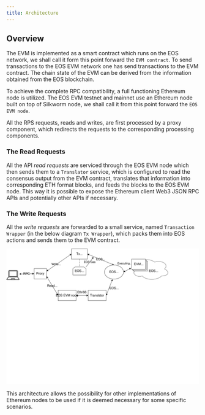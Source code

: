 ```yaml
---
title: Architecture
---
```


## Overview

The EVM is implemented as a smart contract which runs on the EOS network, we shall call it form this point forward the `EVM contract`. To send transactions to the EOS EVM network one has send transactions to the EVM contract. The chain state of the EVM can be derived from the information obtained from the EOS blockchain.

To achieve the complete RPC compatibility, a full functioning Ethereum node is utilized. The EOS EVM testnet and mainnet use an Ethereum node built on top of Silkworm node, we shall call it from this point forward the `EOS EVM node`.

All the RPS requests, reads and writes, are first processed by a proxy component, which redirects the requests to the corresponding processing components.

### The Read Requests

All the API *read requests* are serviced through the EOS EVM node which then sends them to a `Translator` service, which is configured to read the consensus output from the EVM contract, translates that information into corresponding ETH format blocks, and feeds the blocks to the EOS EVM node. This way it is possible to expose the Ethereum client Web3 JSON RPC APIs and potentially other APIs if necessary.

### The Write Requests

All the *write requests* are forwarded to a small service, named `Transaction Wrapper` (in the below diagram `Tx Wrapper`), which packs them into EOS actions and sends them to the EVM contract.

![Overall Design of the EOS EVM](./20_getting_started/resources/EOS-EVM_design_drawio.svg)

This architecture allows the possibility for other implementations of Ethereum nodes to be used if it is deemed necessary for some specific scenarios.
